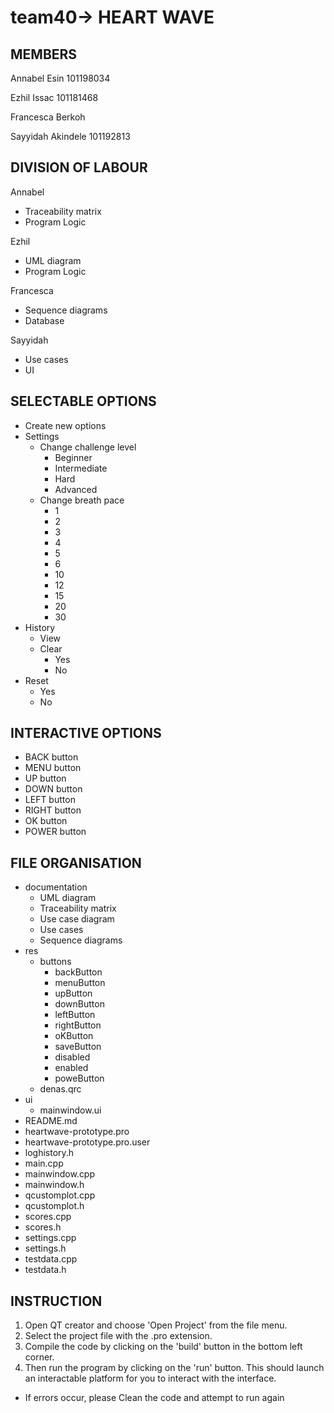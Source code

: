 # team40-> HEART WAVE

MEMBERS
-------
Annabel Esin                    101198034

Ezhil  Issac                    101181468

Francesca Berkoh

Sayyidah Akindele               101192813


DIVISION OF LABOUR
------------------
Annabel
  - Traceability matrix
  - Program Logic

Ezhil
  - UML diagram
  - Program Logic

Francesca
  - Sequence diagrams
  - Database

Sayyidah
  - Use cases
  - UI


SELECTABLE OPTIONS
------------------
- Create new options
- Settings
  - Change challenge level
    - Beginner
    - Intermediate
    - Hard
    - Advanced
  - Change breath pace
    - 1
    - 2
    - 3
    - 4
    - 5
    - 6
    - 10
    - 12
    - 15
    - 20
    - 30
- History
  - View
  - Clear
    - Yes
    - No
- Reset
  - Yes
  - No


INTERACTIVE OPTIONS
-------------------
- BACK button
- MENU button
- UP button
- DOWN button
- LEFT button
- RIGHT button
- OK button
- POWER button

FILE ORGANISATION
-----------------
- documentation
  - UML diagram
  - Traceability matrix
  - Use case diagram
  - Use cases
  - Sequence diagrams
- res
  - buttons
    - backButton
    - menuButton
    - upButton
    - downButton
    - leftButton
    - rightButton
    - oKButton
    - saveButton
    - disabled
    - enabled
    - poweButton
  - denas.qrc
- ui
  - mainwindow.ui
- README.md
- heartwave-prototype.pro
- heartwave-prototype.pro.user
- loghistory.h
- main.cpp
- mainwindow.cpp
- mainwindow.h
- qcustomplot.cpp
- qcustomplot.h
- scores.cpp
- scores.h
- settings.cpp
- settings.h
- testdata.cpp
- testdata.h

INSTRUCTION
-----------------
1. Open QT creator and choose 'Open Project' from the file menu.
2. Select the project file with the .pro extension.
3. Compile the code by clicking on the 'build' button in the bottom left corner.
4. Then run the program by clicking on the 'run' button. This should launch an interactable platform for you to interact with the interface.
  - If errors occur, please Clean the code and attempt to run again
